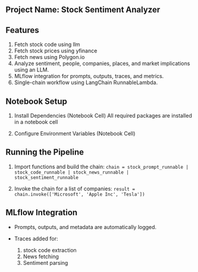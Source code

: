 ## Project Name: Stock Sentiment Analyzer

## Features

1. Fetch stock code using llm 
2. Fetch stock prices using yfinance
3. Fetch news using Polygon.io
4. Analyze sentiment, people, companies, places, and market implications using an LLM.
5. MLflow integration for prompts, outputs, traces, and metrics.
6. Single-chain workflow using LangChain RunnableLambda.


## Notebook Setup
1. Install Dependencies (Notebook Cell)
All required packages are installed in a notebook cell

2. Configure Environment Variables (Notebook Cell)


## Running the Pipeline

1. Import functions and build the chain:
`chain = stock_prompt_runnable | stock_code_runnable | stock_news_runnable | stock_sentiment_runnable `

2. Invoke the chain for a list of companies:
` result = chain.invoke(['Microsoft', 'Apple Inc', 'Tesla']) `

## MLflow Integration

* Prompts, outputs, and metadata are automatically logged.

* Traces added for:

    1. stock code extraction
    2. News fetching
    3. Sentiment parsing


